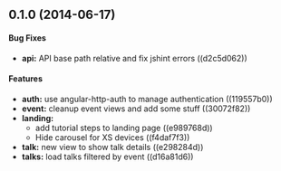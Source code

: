 <a name="0.1.0"></a>
## 0.1.0 (2014-06-17)


#### Bug Fixes

* **api:** API base path relative and fix jshint errors ((d2c5d062))


#### Features

* **auth:** use angular-http-auth to manage authentication ((119557b0))
* **event:** cleanup event views and add some stuff ((30072f82))
* **landing:**
  * add tutorial steps to landing page ((e989768d))
  * Hide carousel for XS devices ((f4daf7f3))
* **talk:** new view to show talk details ((e298284d))
* **talks:** load talks filtered by event ((d16a81d6))

